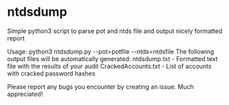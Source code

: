 # ntdsdump
Simple python3 script to parse pot and ntds file and output nicely formatted report

Usage: python3 ntdsdump.py --pot=potfile --ntds=ntdsfile
The following output files will be automatically generated:
	ntdsdump.txt - Formatted text file with the results of your audit
	CrackedAccounts.txt - List of accounts with cracked password hashes
  
Please report any bugs you encounter by creating an issue. Much appreciated!
